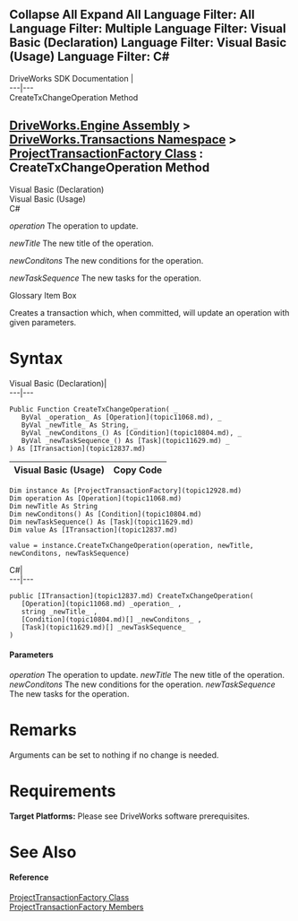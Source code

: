Collapse All Expand All Language Filter: All  Language Filter: Multiple  Language Filter: Visual Basic (Declaration) Language Filter: Visual Basic (Usage) Language Filter: C#  
---  
DriveWorks SDK Documentation  |   
---|---  
CreateTxChangeOperation Method   
  
[DriveWorks.Engine Assembly](topic2156.md) > [DriveWorks.Transactions Namespace](topic12835.md) > [ProjectTransactionFactory Class](topic12928.md) : CreateTxChangeOperation Method  
---  
  
Visual Basic (Declaration)    
Visual Basic (Usage)    
C# 

_operation_
    The operation to update.

_newTitle_
    The new title of the operation.

_newConditons_
    The new conditions for the operation.

_newTaskSequence_
    The new tasks for the operation.

Glossary Item Box

Creates a transaction which, when committed, will update an operation with given parameters. 

# Syntax

Visual Basic (Declaration)|   
---|---  
      
    
    Public Function CreateTxChangeOperation( _
       ByVal _operation_ As [Operation](topic11068.md), _
       ByVal _newTitle_ As String, _
       ByVal _newConditons_() As [Condition](topic10804.md), _
       ByVal _newTaskSequence_() As [Task](topic11629.md) _
    ) As [ITransaction](topic12837.md)  
  
Visual Basic (Usage)| Copy Code  
---|---  
      
    
    Dim instance As [ProjectTransactionFactory](topic12928.md)
    Dim operation As [Operation](topic11068.md)
    Dim newTitle As String
    Dim newConditons() As [Condition](topic10804.md)
    Dim newTaskSequence() As [Task](topic11629.md)
    Dim value As [ITransaction](topic12837.md)
     
    value = instance.CreateTxChangeOperation(operation, newTitle, newConditons, newTaskSequence)  
  
C#|   
---|---  
      
    
    public [ITransaction](topic12837.md) CreateTxChangeOperation( 
       [Operation](topic11068.md) _operation_ ,
       string _newTitle_ ,
       [Condition](topic10804.md)[] _newConditons_ ,
       [Task](topic11629.md)[] _newTaskSequence_
    )  
  
#### Parameters

 _operation_
    The operation to update.
_newTitle_
    The new title of the operation.
_newConditons_
    The new conditions for the operation.
_newTaskSequence_
    The new tasks for the operation.

# Remarks

Arguments can be set to nothing if no change is needed.

# Requirements

**Target Platforms:** Please see DriveWorks software prerequisites.

# See Also

#### Reference

[ProjectTransactionFactory Class](topic12928.md)   
[ProjectTransactionFactory Members](topic12929.md)


